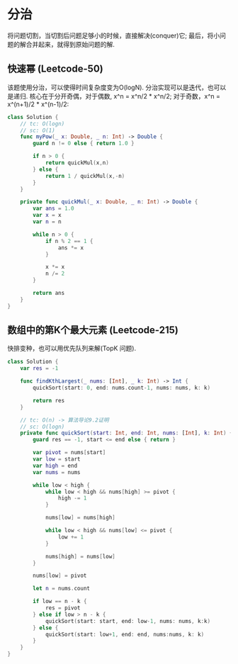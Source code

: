 # 分治

将问题切割，当切割后问题足够小的时候，直接解决(conquer)它; 最后，将小问题的解合并起来，就得到原始问题的解.

## 快速幂 (Leetcode-50)
该题使用分治，可以使得时间复杂度变为O(logN). 分治实现可以是迭代，也可以是递归. 核心在于分开奇偶，对于偶数, x^n = x^n/2 * x^n/2; 对于奇数，x^n = x^(n+1)/2 * x^(n-1)/2:

```swift
class Solution {
    // tc: O(logn)
    // sc: O(1)
    func myPow(_ x: Double, _ n: Int) -> Double {
        guard n != 0 else { return 1.0 }

        if n > 0 {
            return quickMul(x,n)
        } else {
            return 1 / quickMul(x,-n)
        }
    }

    private func quickMul(_ x: Double, _ n: Int) -> Double {
        var ans = 1.0
        var x = x
        var n = n

        while n > 0 {
            if n % 2 == 1 {
                ans *= x
            }

            x *= x
            n /= 2
        }

        return ans
    }
}
```

## 数组中的第K个最大元素 (Leetcode-215)
快排变种，也可以用优先队列来解(TopK 问题).

```swift
class Solution {
    var res = -1

    func findKthLargest(_ nums: [Int], _ k: Int) -> Int {
        quickSort(start: 0, end: nums.count-1, nums: nums, k: k)

        return res
    }

    // tc: O(n) -> 算法导论9.2证明
    // sc: O(logn)
    private func quickSort(start: Int, end: Int, nums: [Int], k: Int) {
        guard res == -1, start <= end else { return }

        var pivot = nums[start]
        var low = start
        var high = end
        var nums = nums

        while low < high {
            while low < high && nums[high] >= pivot {
                high -= 1
            }

            nums[low] = nums[high]

            while low < high && nums[low] <= pivot {
                low += 1
            }

            nums[high] = nums[low]
        }

        nums[low] = pivot

        let n = nums.count

        if low == n - k {
            res = pivot
        } else if low > n - k {
            quickSort(start: start, end: low-1, nums: nums, k:k)
        } else {
            quickSort(start: low+1, end: end, nums:nums, k: k)
        }
    }
}
```
